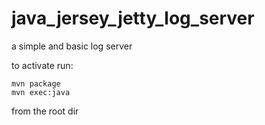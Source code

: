 # java_jersey_jetty_log_server
a simple and basic log server 

to activate run:

```
mvn package
mvn exec:java
```

from the root dir
